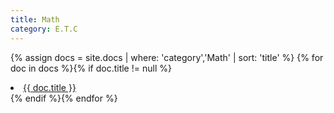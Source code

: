```yaml
---
title: Math
category: E.T.C
---
```


{% assign docs = site.docs | where: 'category','Math' | sort: 'title' %}
{% for doc in docs %}{% if doc.title != null %}
<li><a href="{{ site.baseurl}}{{ doc.url }}">{{ doc.title }}</a></li>
{% endif %}{% endfor %}

